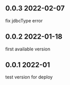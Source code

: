 ## 0.0.3   2022-02-07
fix jdbcType error


## 0.0.2   2022-01-18

first available version 


## 0.0.1   2022-01

test version for deploy
